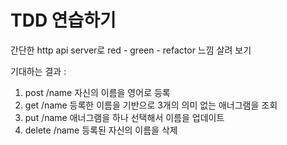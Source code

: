 # TDD 연습하기
간단한 http api server로 red - green - refactor 느낌 살려 보기  

기대하는 결과 :  
1. post /name       자신의 이름을 영어로 등록
2. get /name        등록한 이름을 기반으로 3개의 의미 없는 애너그램을 조회
3. put /name        애너그램을 하나 선택해서 이름을 업데이트
4. delete /name     등록된 자신의 이름을 삭제